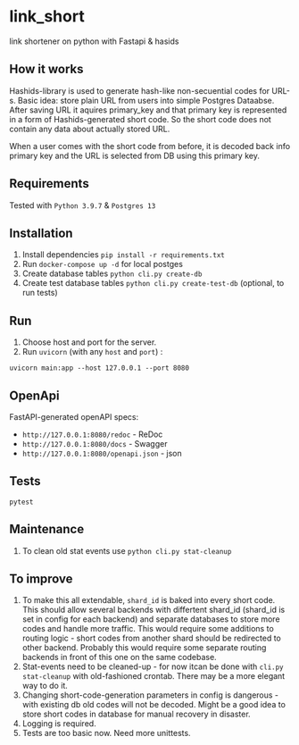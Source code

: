 # link_short
link shortener on python with Fastapi &amp; hasids

## How it works
Hashids-library is used to generate hash-like non-secuential codes for URL-s. 
Basic idea: store plain URL from users into simple Postgres Dataabse. After saving URL it aquires primary_key and that primary key is represented in a form of Hashids-generated short code. So the short code does not contain any data about actually stored URL.

When a user comes with the short code from before, it is decoded back info primary key and the URL is selected from DB using this primary key. 

## Requirements
Tested with `Python 3.9.7` &amp; `Postgres 13`

## Installation
1. Install dependencies `pip install -r requirements.txt`
2. Run `docker-compose up -d` for local postges
3. Create database tables `python cli.py create-db`
4. Create test database tables `python cli.py create-test-db` (optional, to run tests)

## Run

1. Choose host and port for the server.
2. Run `uvicorn` (with any `host` and `port`) : 
```
uvicorn main:app --host 127.0.0.1 --port 8080
```

## OpenApi
FastAPI-generated openAPI specs:
- `http://127.0.0.1:8080/redoc` - ReDoc
- `http://127.0.0.1:8080/docs` - Swagger
- `http://127.0.0.1:8080/openapi.json` - json

## Tests
```
pytest
```

## Maintenance 
1. To clean old stat events use `python cli.py stat-cleanup`


## To improve
1. To make this all extendable, `shard_id` is baked into every short code. This should allow several backends with differtent shard_id (shard_id is set in config for each backend) and separate databases to store more codes and handle more traffic. This would require some additions to routing logic - short codes from another shard should be redirected to other backend. Probably this would require some separate routing backends in front of this one on the same codebase.
2. Stat-events need to be cleaned-up - for now itcan be done with `cli.py stat-cleanup` with old-fashioned crontab. There may be a more elegant way to do it. 
3. Changing short-code-generation parameters in config is dangerous - with existing db old codes will not be decoded. Might be a good idea to store short codes in database for manual recovery in disaster.
4. Logging is required.
5. Tests are too basic now. Need more unittests.

